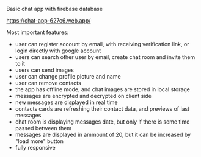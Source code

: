 Basic chat app with firebase database

https://chat-app-627c6.web.app/

Most important features:

- user can register account by email, with receiving verification link, or login directly with google account
- users can search other user by email, create chat room and invite them to it
- users can send images
- user can change profile picture and name
- user can remove contacts
- the app has offline mode, and chat images are stored in local storage
- messages are encrypted and decrypted on client side
- new messages are displayed in real time
- contacts cards are refreshing their contact data, and previews of last messages
- chat room is displaying messages date, but only if there is some time passed between them
- messages are displayed in ammount of 20, but it can be increased by "load more" button
- fully responsive
